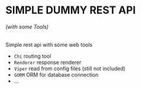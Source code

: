# SIMPLE DUMMY REST API 
###### *(with some Tools)*

Simple rest api with some web tools

- `Chi` routing tool
- `Renderer` response renderer
- `Viper` read from config files (still not included)
- `GORM` ORM for database connection
- ...
